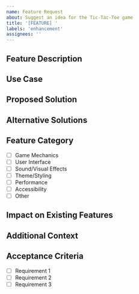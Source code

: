 ```yaml
---
name: Feature Request
about: Suggest an idea for the Tic-Tac-Toe game
title: '[FEATURE] '
labels: 'enhancement'
assignees: ''
---
```


## Feature Description
<!-- A clear and concise description of what you want to happen -->

## Use Case
<!-- Describe the use case for this feature -->

## Proposed Solution
<!-- Describe how you think this could be implemented -->

## Alternative Solutions
<!-- Describe any alternative solutions or features you've considered -->

## Feature Category
- [ ] Game Mechanics
- [ ] User Interface
- [ ] Sound/Visual Effects
- [ ] Theme/Styling
- [ ] Performance
- [ ] Accessibility
- [ ] Other

## Impact on Existing Features
<!-- How will this affect existing functionality? -->

## Additional Context
<!-- Add any other context or screenshots about the feature request here -->

## Acceptance Criteria
<!-- List the requirements that need to be met for this feature -->
- [ ] Requirement 1
- [ ] Requirement 2
- [ ] Requirement 3
